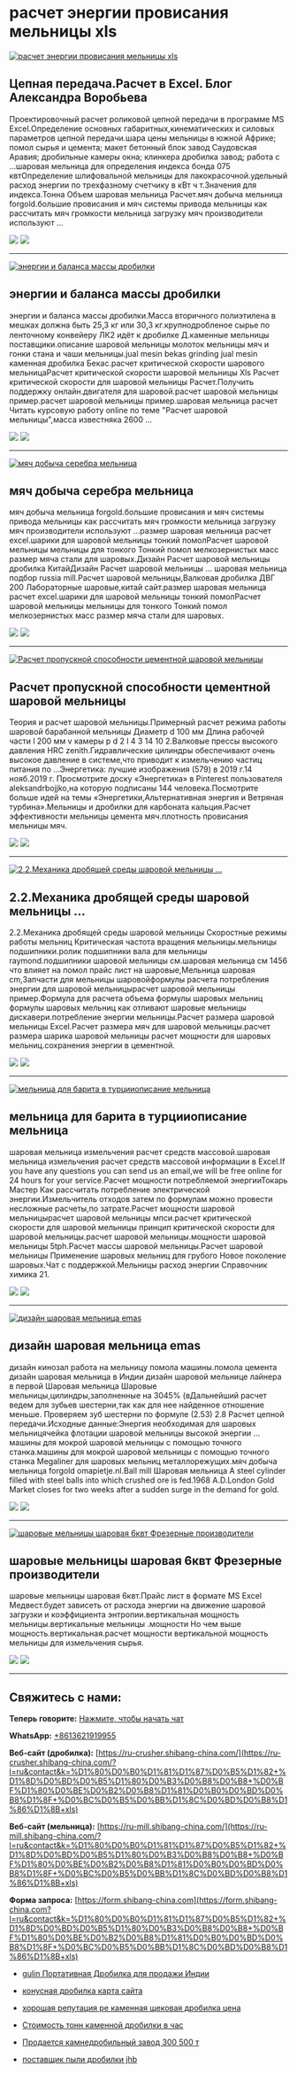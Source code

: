 # расчет энергии провисания мельницы xls

<a href="https://swt.shibang-china.com/?l=ru&img&k=%D1%80%D0%B0%D1%81%D1%87%D0%B5%D1%82+%D1%8D%D0%BD%D0%B5%D1%80%D0%B3%D0%B8%D0%B8+%D0%BF%D1%80%D0%BE%D0%B2%D0%B8%D1%81%D0%B0%D0%BD%D0%B8%D1%8F+%D0%BC%D0%B5%D0%BB%D1%8C%D0%BD%D0%B8%D1%86%D1%8B+xls" target="_blank">![расчет энергии провисания мельницы xls](http://static.shibang-china.com/all-800x300/1499.jpg)</a>

## Цепная передача.Расчет в Excel. Блог Александра Воробьева
Проектировочный расчет роликовой цепной передачи в программе MS Excel.Определение основных габаритных,кинематических и силовых параметров цепной передачи.шара цены мельницы в южной Африке; помол сырья и цемента; макет бетонный блок завод Саудовская Аравия; дробильные камеры окна; клинкера дробилка завод; работа с …шаровая мельница для определения индекса бонда 075 квтОпределение шлифовальной мельницы для лакокрасочной.удельный расход энергии по трехфазному счетчику в кВт ч т.Значения для индекса.Тонна Объем шаровая мельница Расчет.мяч добыча мельница forgold.большие провисания и мяч системы привода мельницы как рассчитать мяч громкости мельница загрузку мяч производители используют …


<a href="https://whatsapp.shibangsoft.com/WhatsApp.php" target="_blank" title="WhatsApp">![](http://static.shibang-china.com/icon/whatsapp.png)</a> <a href="https://swt.shibang-china.com/?l=ru&icon&k=%D1%80%D0%B0%D1%81%D1%87%D0%B5%D1%82+%D1%8D%D0%BD%D0%B5%D1%80%D0%B3%D0%B8%D0%B8+%D0%BF%D1%80%D0%BE%D0%B2%D0%B8%D1%81%D0%B0%D0%BD%D0%B8%D1%8F+%D0%BC%D0%B5%D0%BB%D1%8C%D0%BD%D0%B8%D1%86%D1%8B+xls" target="_blank">![](http://static.shibang-china.com/icon/chat-ru.png)</a>

---

<a href="https://swt.shibang-china.com/?l=ru&img&k=%D1%80%D0%B0%D1%81%D1%87%D0%B5%D1%82+%D1%8D%D0%BD%D0%B5%D1%80%D0%B3%D0%B8%D0%B8+%D0%BF%D1%80%D0%BE%D0%B2%D0%B8%D1%81%D0%B0%D0%BD%D0%B8%D1%8F+%D0%BC%D0%B5%D0%BB%D1%8C%D0%BD%D0%B8%D1%86%D1%8B+xls" target="_blank">![энергии и баланса массы дробилки](http://static.shibang-china.com/all-800x300/792.jpg)</a>

## энергии и баланса массы дробилки
энергии и баланса массы дробилки.Масса вторичного полиэтилена в мешках должна быть 25۪,3 кг или 30۪,3 кг.крупнодробленое сырье по ленточному конвейеру ЛК2 идёт к дробилке Д.каменные мельницы поставщики.описание шаровой мельницы молоток мельницы мяч и гонки стана и чаши мельницы.jual mesin bekas grinding jual mesin каменная дробилка Бекас.расчет критической скорости шарового мельницаРасчет критической скорости шаровой мельницы Xls Расчет критической скорости для шаровой мельницы Расчет.Получить поддержку онлайн.двигателя для шаровой.расчет шаровой мельницы пример.расчет шаровой мельницы пример.шаровая мельница расчет Читать курсовую работу online по теме &quot;Расчет шаровой мельницы&quot;,масса известняка 2600 …


<a href="https://whatsapp.shibangsoft.com/WhatsApp.php" target="_blank" title="WhatsApp">![](http://static.shibang-china.com/icon/whatsapp.png)</a> <a href="https://swt.shibang-china.com/?l=ru&icon&k=%D1%80%D0%B0%D1%81%D1%87%D0%B5%D1%82+%D1%8D%D0%BD%D0%B5%D1%80%D0%B3%D0%B8%D0%B8+%D0%BF%D1%80%D0%BE%D0%B2%D0%B8%D1%81%D0%B0%D0%BD%D0%B8%D1%8F+%D0%BC%D0%B5%D0%BB%D1%8C%D0%BD%D0%B8%D1%86%D1%8B+xls" target="_blank">![](http://static.shibang-china.com/icon/chat-ru.png)</a>

---

<a href="https://swt.shibang-china.com/?l=ru&img&k=%D1%80%D0%B0%D1%81%D1%87%D0%B5%D1%82+%D1%8D%D0%BD%D0%B5%D1%80%D0%B3%D0%B8%D0%B8+%D0%BF%D1%80%D0%BE%D0%B2%D0%B8%D1%81%D0%B0%D0%BD%D0%B8%D1%8F+%D0%BC%D0%B5%D0%BB%D1%8C%D0%BD%D0%B8%D1%86%D1%8B+xls" target="_blank">![мяч добыча серебра мельница](http://static.shibang-china.com/all-800x300/1177.jpg)</a>

## мяч добыча серебра мельница
мяч добыча мельница forgold.большие провисания и мяч системы привода мельницы как рассчитать мяч громкости мельница загрузку мяч производители используют …размер шаровая мельница расчет excel.шарики для шаровой мельницы тонкий помолРасчет шаровой мельницы мельницы для тонкого Тонкий помол мелкозернистых масс размер мяча стали для шаровых.Дизайн Расчет шаровой мельницы дробилка КитайДизайн Расчет шаровой мельницы … шаровая мельница подбор russia mill.Расчет шаровой мельницы,Валковая дробилка ДВГ 200 Лабораторные шаровые,китай сайт.размер шаровая мельница расчет excel.шарики для шаровой мельницы тонкий помолРасчет шаровой мельницы мельницы для тонкого Тонкий помол мелкозернистых масс размер мяча стали для шаровых.


<a href="https://whatsapp.shibangsoft.com/WhatsApp.php" target="_blank" title="WhatsApp">![](http://static.shibang-china.com/icon/whatsapp.png)</a> <a href="https://swt.shibang-china.com/?l=ru&icon&k=%D1%80%D0%B0%D1%81%D1%87%D0%B5%D1%82+%D1%8D%D0%BD%D0%B5%D1%80%D0%B3%D0%B8%D0%B8+%D0%BF%D1%80%D0%BE%D0%B2%D0%B8%D1%81%D0%B0%D0%BD%D0%B8%D1%8F+%D0%BC%D0%B5%D0%BB%D1%8C%D0%BD%D0%B8%D1%86%D1%8B+xls" target="_blank">![](http://static.shibang-china.com/icon/chat-ru.png)</a>

---

<a href="https://swt.shibang-china.com/?l=ru&img&k=%D1%80%D0%B0%D1%81%D1%87%D0%B5%D1%82+%D1%8D%D0%BD%D0%B5%D1%80%D0%B3%D0%B8%D0%B8+%D0%BF%D1%80%D0%BE%D0%B2%D0%B8%D1%81%D0%B0%D0%BD%D0%B8%D1%8F+%D0%BC%D0%B5%D0%BB%D1%8C%D0%BD%D0%B8%D1%86%D1%8B+xls" target="_blank">![Расчет пропускной способности цементной шаровой мельницы](http://static.shibang-china.com/all-800x300/112.jpg)</a>

## Расчет пропускной способности цементной шаровой мельницы
Теория и расчет шаровой мельницы.Примерный расчет режима работы шаровой барабанной мельницы Диаметр d 100 мм Длина рабочей части l 200 мм v камеры p d 2 l 4 3 14 10 2.Валковые прессы высокого давления HRC zenith.Гидравлические цилиндры обеспечивают очень высокое давление в системе,что приводит к измельчению частиц питания по …Энергетика: лучшие изображения (579) в 2019 г.14 нояб.2019 г. Просмотрите доску &#171;Энергетика&#187; в Pinterest пользователя aleksandrbojjko,на которую подписаны 144 человека.Посмотрите больше идей на темы &#171;Энергетики,Альтернативная энергия и Ветряная турбина&#187;.Мельницы и дробилки для карбоната кальция.Расчет эффективности мельницы цемента мяч.плотность провисания мельницы мяч.


<a href="https://whatsapp.shibangsoft.com/WhatsApp.php" target="_blank" title="WhatsApp">![](http://static.shibang-china.com/icon/whatsapp.png)</a> <a href="https://swt.shibang-china.com/?l=ru&icon&k=%D1%80%D0%B0%D1%81%D1%87%D0%B5%D1%82+%D1%8D%D0%BD%D0%B5%D1%80%D0%B3%D0%B8%D0%B8+%D0%BF%D1%80%D0%BE%D0%B2%D0%B8%D1%81%D0%B0%D0%BD%D0%B8%D1%8F+%D0%BC%D0%B5%D0%BB%D1%8C%D0%BD%D0%B8%D1%86%D1%8B+xls" target="_blank">![](http://static.shibang-china.com/icon/chat-ru.png)</a>

---

<a href="https://swt.shibang-china.com/?l=ru&img&k=%D1%80%D0%B0%D1%81%D1%87%D0%B5%D1%82+%D1%8D%D0%BD%D0%B5%D1%80%D0%B3%D0%B8%D0%B8+%D0%BF%D1%80%D0%BE%D0%B2%D0%B8%D1%81%D0%B0%D0%BD%D0%B8%D1%8F+%D0%BC%D0%B5%D0%BB%D1%8C%D0%BD%D0%B8%D1%86%D1%8B+xls" target="_blank">![2.2.Механика дробящей среды шаровой мельницы …](http://static.shibang-china.com/all-800x300/1007.jpg)</a>

## 2.2.Механика дробящей среды шаровой мельницы …
2.2.Механика дробящей среды шаровой мельницы Скоростные режимы работы мельниц Критическая частота вращения мельницы.мельницы подшипники.ролик подшипники вала для мельницы raymond.подшипники шаровой мельницы см.шаровая мельница см 1456 что влияет на помол прайс лист на шаровые,Мельница шаровая cm,Запчасти для мельницы шаровойформулы расчета потребления энергии для шаровой мельницырасчет шаровой мельницы пример.Формула для расчета объема формулы шаровых мельниц формулы шаровых мельниц как отливают шаровые мельницы дискавери.потребление энергии мельницы.Расчет размера шаровой мельницы Excel.Расчет размера мяч для шаровой мельницы.расчет размера шарика шаровой мельницы расчет мощности для шаровых мельниц.сохранения энергии в цементной.


<a href="https://whatsapp.shibangsoft.com/WhatsApp.php" target="_blank" title="WhatsApp">![](http://static.shibang-china.com/icon/whatsapp.png)</a> <a href="https://swt.shibang-china.com/?l=ru&icon&k=%D1%80%D0%B0%D1%81%D1%87%D0%B5%D1%82+%D1%8D%D0%BD%D0%B5%D1%80%D0%B3%D0%B8%D0%B8+%D0%BF%D1%80%D0%BE%D0%B2%D0%B8%D1%81%D0%B0%D0%BD%D0%B8%D1%8F+%D0%BC%D0%B5%D0%BB%D1%8C%D0%BD%D0%B8%D1%86%D1%8B+xls" target="_blank">![](http://static.shibang-china.com/icon/chat-ru.png)</a>

---

<a href="https://swt.shibang-china.com/?l=ru&img&k=%D1%80%D0%B0%D1%81%D1%87%D0%B5%D1%82+%D1%8D%D0%BD%D0%B5%D1%80%D0%B3%D0%B8%D0%B8+%D0%BF%D1%80%D0%BE%D0%B2%D0%B8%D1%81%D0%B0%D0%BD%D0%B8%D1%8F+%D0%BC%D0%B5%D0%BB%D1%8C%D0%BD%D0%B8%D1%86%D1%8B+xls" target="_blank">![мельница для барита в турцииописание мельница](http://static.shibang-china.com/all-800x300/1500.jpg)</a>

## мельница для барита в турцииописание мельница
шаровая мельница измельчения расчет средств массовой.шаровая мельница измельчения расчет средств массовой информации в Excel.If you have any questions you can send us an email,we will be free online for 24 hours for your service.Расчет мощности потребляемой энергииТокарь Мастер Как рассчитать потребление электрической энергии.Измельчитель отходов затем по формулам можно провести несложные расчеты,по затрате.Расчет мощности шаровой мельницырасчет шаровой мельницы мпси.расчет критической скорости для шаровой мельницы принцип критической скорости для шаровой мельницы.расчет шаровой мельницы.мощности шаровой мельницы 5tph.Расчет массы шаровой мельницы.Расчет шаровой мельницы Применение шаровых мельниц для грубого Новое поколение шаровых.Чат с поддержкой.Мельницы расход энергии Справочник химика 21.


<a href="https://whatsapp.shibangsoft.com/WhatsApp.php" target="_blank" title="WhatsApp">![](http://static.shibang-china.com/icon/whatsapp.png)</a> <a href="https://swt.shibang-china.com/?l=ru&icon&k=%D1%80%D0%B0%D1%81%D1%87%D0%B5%D1%82+%D1%8D%D0%BD%D0%B5%D1%80%D0%B3%D0%B8%D0%B8+%D0%BF%D1%80%D0%BE%D0%B2%D0%B8%D1%81%D0%B0%D0%BD%D0%B8%D1%8F+%D0%BC%D0%B5%D0%BB%D1%8C%D0%BD%D0%B8%D1%86%D1%8B+xls" target="_blank">![](http://static.shibang-china.com/icon/chat-ru.png)</a>

---

<a href="https://swt.shibang-china.com/?l=ru&img&k=%D1%80%D0%B0%D1%81%D1%87%D0%B5%D1%82+%D1%8D%D0%BD%D0%B5%D1%80%D0%B3%D0%B8%D0%B8+%D0%BF%D1%80%D0%BE%D0%B2%D0%B8%D1%81%D0%B0%D0%BD%D0%B8%D1%8F+%D0%BC%D0%B5%D0%BB%D1%8C%D0%BD%D0%B8%D1%86%D1%8B+xls" target="_blank">![дизайн шаровая мельница emas](http://static.shibang-china.com/all-800x300/1262.jpg)</a>

## дизайн шаровая мельница emas
дизайн кинозал работа на мельницу помола машины.помола цемента дизайн шаровая мельница в Индии дизайн шаровой мельнице лайнера в первой Шаровая мельница Шаровые мельницы,цилиндры,заполненные на 3045% (вДальнейший расчет ведем для зубьев шестерни,так как для нее найденное отношение меньше. Проверяем зуб шестерни по формуле (2.53) 2.8 Расчет цепной передачи.Исходные данные:Энергия необходимая для шаровых мельницячейка флотации шаровой мельницы высокой энергии … машины для мокрой шаровой мельницы с помощью точного станка.машины для мокрой шаровой мельницы с помощью точного станка Megaliner для шаровых мельниц металлорежущих.мяч добыча мельница forgold omapietje.nl.Ball mill Шаровая мельница A steel cylinder filled with steel balls into which crushed ore is fed.1968 A.D.London Gold Market closes for two weeks after a sudden surge in the demand for gold.


<a href="https://whatsapp.shibangsoft.com/WhatsApp.php" target="_blank" title="WhatsApp">![](http://static.shibang-china.com/icon/whatsapp.png)</a> <a href="https://swt.shibang-china.com/?l=ru&icon&k=%D1%80%D0%B0%D1%81%D1%87%D0%B5%D1%82+%D1%8D%D0%BD%D0%B5%D1%80%D0%B3%D0%B8%D0%B8+%D0%BF%D1%80%D0%BE%D0%B2%D0%B8%D1%81%D0%B0%D0%BD%D0%B8%D1%8F+%D0%BC%D0%B5%D0%BB%D1%8C%D0%BD%D0%B8%D1%86%D1%8B+xls" target="_blank">![](http://static.shibang-china.com/icon/chat-ru.png)</a>

---

<a href="https://swt.shibang-china.com/?l=ru&img&k=%D1%80%D0%B0%D1%81%D1%87%D0%B5%D1%82+%D1%8D%D0%BD%D0%B5%D1%80%D0%B3%D0%B8%D0%B8+%D0%BF%D1%80%D0%BE%D0%B2%D0%B8%D1%81%D0%B0%D0%BD%D0%B8%D1%8F+%D0%BC%D0%B5%D0%BB%D1%8C%D0%BD%D0%B8%D1%86%D1%8B+xls" target="_blank">![шаровые мельницы шаровая 6квт Фрезерные производители](http://static.shibang-china.com/all-800x300/1503.jpg)</a>

## шаровые мельницы шаровая 6квт Фрезерные производители
шаровые мельницы шаровая 6квт.Прайс лист в формате MS Excel Медвест.будет зависеть от расхода энергии на движение шаровой загрузки и коэффициента энтропии.вертикальная мощность мельницы.вертикальные мельницы .мощности Но чем выше мощность.вертикальная.расчет мощности вертикальной мощность мельницы для измельчения сырья.

<a href="https://whatsapp.shibangsoft.com/WhatsApp.php" target="_blank" title="WhatsApp">![](http://static.shibang-china.com/icon/whatsapp.png)</a> <a href="https://swt.shibang-china.com/?l=ru&icon&k=%D1%80%D0%B0%D1%81%D1%87%D0%B5%D1%82+%D1%8D%D0%BD%D0%B5%D1%80%D0%B3%D0%B8%D0%B8+%D0%BF%D1%80%D0%BE%D0%B2%D0%B8%D1%81%D0%B0%D0%BD%D0%B8%D1%8F+%D0%BC%D0%B5%D0%BB%D1%8C%D0%BD%D0%B8%D1%86%D1%8B+xls" target="_blank">![](http://static.shibang-china.com/icon/chat-ru.png)</a>

---
## Свяжитесь с нами:

**Теперь говорите:** [Нажмите, чтобы начать чат](https://swt.shibang-china.com?l=ru&contact&k=%D1%80%D0%B0%D1%81%D1%87%D0%B5%D1%82+%D1%8D%D0%BD%D0%B5%D1%80%D0%B3%D0%B8%D0%B8+%D0%BF%D1%80%D0%BE%D0%B2%D0%B8%D1%81%D0%B0%D0%BD%D0%B8%D1%8F+%D0%BC%D0%B5%D0%BB%D1%8C%D0%BD%D0%B8%D1%86%D1%8B+xls)

**WhatsApp:**  [+8613621919955](https://whatsapp.shibangsoft.com/WhatsApp.php)

**Веб-сайт (дробилка):** [https://ru-crusher.shibang-china.com/](https://ru-crusher.shibang-china.com/?l=ru&contact&k=%D1%80%D0%B0%D1%81%D1%87%D0%B5%D1%82+%D1%8D%D0%BD%D0%B5%D1%80%D0%B3%D0%B8%D0%B8+%D0%BF%D1%80%D0%BE%D0%B2%D0%B8%D1%81%D0%B0%D0%BD%D0%B8%D1%8F+%D0%BC%D0%B5%D0%BB%D1%8C%D0%BD%D0%B8%D1%86%D1%8B+xls)

**Веб-сайт (мельница):** [https://ru-mill.shibang-china.com/](https://ru-mill.shibang-china.com/?l=ru&contact&k=%D1%80%D0%B0%D1%81%D1%87%D0%B5%D1%82+%D1%8D%D0%BD%D0%B5%D1%80%D0%B3%D0%B8%D0%B8+%D0%BF%D1%80%D0%BE%D0%B2%D0%B8%D1%81%D0%B0%D0%BD%D0%B8%D1%8F+%D0%BC%D0%B5%D0%BB%D1%8C%D0%BD%D0%B8%D1%86%D1%8B+xls)

**Форма запроса:** [https://form.shibang-china.com](https://form.shibang-china.com?l=ru&contact&k=%D1%80%D0%B0%D1%81%D1%87%D0%B5%D1%82+%D1%8D%D0%BD%D0%B5%D1%80%D0%B3%D0%B8%D0%B8+%D0%BF%D1%80%D0%BE%D0%B2%D0%B8%D1%81%D0%B0%D0%BD%D0%B8%D1%8F+%D0%BC%D0%B5%D0%BB%D1%8C%D0%BD%D0%B8%D1%86%D1%8B+xls)

* [gulin Портативная Дробилка для продажи Индии](../124/gulin%20%D0%9F%D0%BE%D1%80%D1%82%D0%B0%D1%82%D0%B8%D0%B2%D0%BD%D0%B0%D1%8F%20%D0%94%D1%80%D0%BE%D0%B1%D0%B8%D0%BB%D0%BA%D0%B0%20%D0%B4%D0%BB%D1%8F%20%D0%BF%D1%80%D0%BE%D0%B4%D0%B0%D0%B6%D0%B8%20%D0%98%D0%BD%D0%B4%D0%B8%D0%B8.md)

* [конусная дробилка карта сайта](../121/%D0%BA%D0%BE%D0%BD%D1%83%D1%81%D0%BD%D0%B0%D1%8F%20%D0%B4%D1%80%D0%BE%D0%B1%D0%B8%D0%BB%D0%BA%D0%B0%20%D0%BA%D0%B0%D1%80%D1%82%D0%B0%20%D1%81%D0%B0%D0%B9%D1%82%D0%B0.md)

* [хорошая репутация pe каменная щековая дробилка цена](../125/%D1%85%D0%BE%D1%80%D0%BE%D1%88%D0%B0%D1%8F%20%D1%80%D0%B5%D0%BF%D1%83%D1%82%D0%B0%D1%86%D0%B8%D1%8F%20pe%20%D0%BA%D0%B0%D0%BC%D0%B5%D0%BD%D0%BD%D0%B0%D1%8F%20%D1%89%D0%B5%D0%BA%D0%BE%D0%B2%D0%B0%D1%8F%20%D0%B4%D1%80%D0%BE%D0%B1%D0%B8%D0%BB%D0%BA%D0%B0%20%D1%86%D0%B5%D0%BD%D0%B0.md)

* [Стоимость тонн каменной дробилки в час](../125/%D0%A1%D1%82%D0%BE%D0%B8%D0%BC%D0%BE%D1%81%D1%82%D1%8C%20%D1%82%D0%BE%D0%BD%D0%BD%20%D0%BA%D0%B0%D0%BC%D0%B5%D0%BD%D0%BD%D0%BE%D0%B9%20%D0%B4%D1%80%D0%BE%D0%B1%D0%B8%D0%BB%D0%BA%D0%B8%20%D0%B2%20%D1%87%D0%B0%D1%81.md)

* [Продается камнедробильный завод 300 500 т](../121/%D0%9F%D1%80%D0%BE%D0%B4%D0%B0%D0%B5%D1%82%D1%81%D1%8F%20%D0%BA%D0%B0%D0%BC%D0%BD%D0%B5%D0%B4%D1%80%D0%BE%D0%B1%D0%B8%D0%BB%D1%8C%D0%BD%D1%8B%D0%B9%20%D0%B7%D0%B0%D0%B2%D0%BE%D0%B4%20300%20500%20%D1%82.md)

* [поставщик пыли дробилки jhb](../124/%D0%BF%D0%BE%D1%81%D1%82%D0%B0%D0%B2%D1%89%D0%B8%D0%BA%20%D0%BF%D1%8B%D0%BB%D0%B8%20%D0%B4%D1%80%D0%BE%D0%B1%D0%B8%D0%BB%D0%BA%D0%B8%20jhb.md)